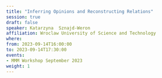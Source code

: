 ```yaml
---
title: "Inferring Opinions and Reconstructing Relations"
session: true
draft: false
speaker: Katarzyna  Sznajd-Weron 
affiliation: Wroclaw University of Science and Technology
where:
from: 2023-09-14T16:00:00
to: 2023-09-14T17:30:00
events:
- MMM Workshop September 2023
weight: 1
---
```

